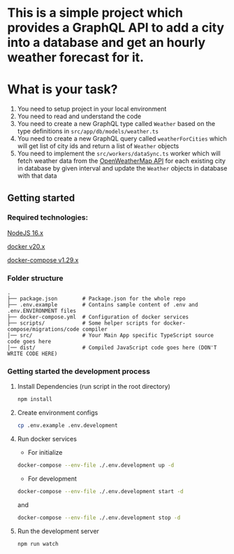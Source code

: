 # This is a simple project which provides a GraphQL API to add a city into a database and get an hourly weather forecast for it.

# What is your task?

1. You need to setup project in your local environment
2. You need to read and understand the code
3. You need to create a new GraphQL type called `Weather` based on the type definitions in `src/app/db/models/weather.ts`
4. You need to create a new GraphQL query called `weatherForCities` which will get list of city ids and return a list of `Weather` objects
5. You need to implement the `src/workers/dataSync.ts` worker which will fetch weather data from the [OpenWeatherMap API](https://openweathermap.org/api) for each existing city in database by given interval and update the `Weather` objects in database with that data

## Getting started

### Required technologies:

[NodeJS 16.x](https://nodejs.org/en/download/)

[docker v20.x](https://docs.docker.com/engine/install)

[docker-compose v1.29.x](https://docs.docker.com/compose/install)

### Folder structure

```
.
├── package.json        # Package.json for the whole repo
├── .env.example        # Contains sample content of .env and .env.ENVIRONMENT files
├── docker-compose.yml  # Configuration of docker services
├── scripts/            # Some helper scripts for docker-compose/migrations/code compiler
│── src/                # Your Main App specific TypeScript source code goes here
│── dist/               # Compiled JavaScript code goes here (DON'T WRITE CODE HERE)
```

### Getting started the development process

1. Install Dependencies (run script in the root directory)

   ```bash
   npm install
   ```

2. Create environment configs

   ```bash
   cp .env.example .env.development
   ```

4) Run docker services

   - For initialize

   ```bash
   docker-compose --env-file ./.env.development up -d
   ```

   - For development

   ```bash
   docker-compose --env-file ./.env.development start -d
   ```

   and

   ```bash
   docker-compose --env-file ./.env.development stop -d
   ```

5) Run the development server

   ```bash
   npm run watch
   ```
